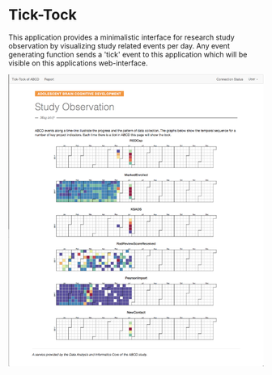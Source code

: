# Tick-Tock

This application provides a minimalistic interface for research study observation by visualizing study related events per day. Any event generating function sends a 'tick' event to this application which will be visible on this applications web-interface.

![interface](https://github.com/ABCD-STUDY/tick-tock/raw/master/images/tick-tock.png)
